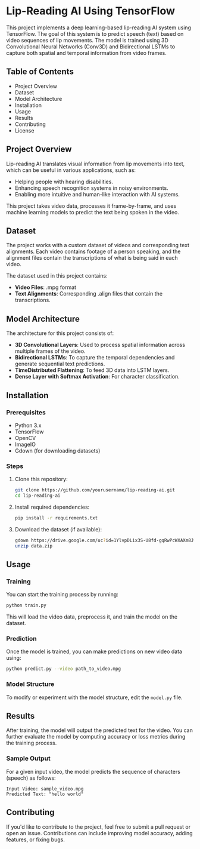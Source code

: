 
# Lip-Reading AI Using TensorFlow

This project implements a deep learning-based lip-reading AI system using TensorFlow. The goal of this system is to predict speech (text) based on video sequences of lip movements. The model is trained using 3D Convolutional Neural Networks (Conv3D) and Bidirectional LSTMs to capture both spatial and temporal information from video frames.

## Table of Contents
- Project Overview
- Dataset
- Model Architecture
- Installation
- Usage
- Results
- Contributing
- License

## Project Overview
Lip-reading AI translates visual information from lip movements into text, which can be useful in various applications, such as:
- Helping people with hearing disabilities.
- Enhancing speech recognition systems in noisy environments.
- Enabling more intuitive and human-like interaction with AI systems.

This project takes video data, processes it frame-by-frame, and uses machine learning models to predict the text being spoken in the video.

## Dataset
The project works with a custom dataset of videos and corresponding text alignments. Each video contains footage of a person speaking, and the alignment files contain the transcriptions of what is being said in each video.

The dataset used in this project contains:
- **Video Files**: .mpg format
- **Text Alignments**: Corresponding .align files that contain the transcriptions.

## Model Architecture
The architecture for this project consists of:
- **3D Convolutional Layers**: Used to process spatial information across multiple frames of the video.
- **Bidirectional LSTMs**: To capture the temporal dependencies and generate sequential text predictions.
- **TimeDistributed Flattening**: To feed 3D data into LSTM layers.
- **Dense Layer with Softmax Activation**: For character classification.

## Installation
### Prerequisites
- Python 3.x
- TensorFlow
- OpenCV
- ImageIO
- Gdown (for downloading datasets)

### Steps
1. Clone this repository:
   ```bash
   git clone https://github.com/yourusername/lip-reading-ai.git
   cd lip-reading-ai
   ```

2. Install required dependencies:
   ```bash
   pip install -r requirements.txt
   ```

3. Download the dataset (if available):
   ```bash
   gdown https://drive.google.com/uc?id=1YlvpDLix3S-U8fd-gqRwPcWXAXm8JwjL
   unzip data.zip
   ```

## Usage
### Training
You can start the training process by running:
```bash
python train.py
```

This will load the video data, preprocess it, and train the model on the dataset.

### Prediction
Once the model is trained, you can make predictions on new video data using:
```bash
python predict.py --video path_to_video.mpg
```

### Model Structure
To modify or experiment with the model structure, edit the `model.py` file.

## Results
After training, the model will output the predicted text for the video. You can further evaluate the model by computing accuracy or loss metrics during the training process.

### Sample Output
For a given input video, the model predicts the sequence of characters (speech) as follows:
```
Input Video: sample_video.mpg
Predicted Text: "hello world"
```

## Contributing
If you'd like to contribute to the project, feel free to submit a pull request or open an issue. Contributions can include improving model accuracy, adding features, or fixing bugs.

